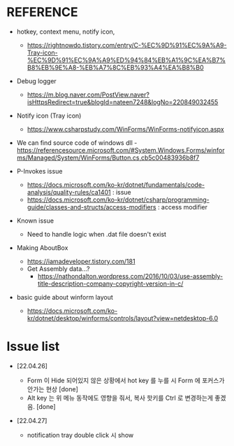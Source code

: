 # REFERENCE
- hotkey, context menu, notify icon, 
	- https://rightnowdo.tistory.com/entry/C-%EC%9D%91%EC%9A%A9-Tray-icon-%EC%9D%91%EC%9A%A9%ED%94%84%EB%A1%9C%EA%B7%B8%EB%9E%A8-%EB%A7%8C%EB%93%A4%EA%B8%B0
- Debug logger
	- https://m.blog.naver.com/PostView.naver?isHttpsRedirect=true&blogId=nateen7248&logNo=220849032455
- Notify icon (Tray icon)
	- https://www.csharpstudy.com/WinForms/WinForms-notifyicon.aspx

- We can find source code of windows dll
    -https://referencesource.microsoft.com/#System.Windows.Forms/winforms/Managed/System/WinForms/Button.cs,cb5c00483936b8f7
    
    
- P-Invokes issue
    - https://docs.microsoft.com/ko-kr/dotnet/fundamentals/code-analysis/quality-rules/ca1401 : issue
    - https://docs.microsoft.com/ko-kr/dotnet/csharp/programming-guide/classes-and-structs/access-modifiers : access modifier

- Known issue
    - Need to handle logic when .dat file doesn't exist

- Making AboutBox
    - https://iamadeveloper.tistory.com/181
    - Get Assembly data...?
        - https://nathondalton.wordpress.com/2016/10/03/use-assembly-title-description-company-copyright-version-in-c/

- basic guide about winform layout
    - https://docs.microsoft.com/ko-kr/dotnet/desktop/winforms/controls/layout?view=netdesktop-6.0

# Issue list
- [22.04.26] 
	- Form 이 Hide 되어있지 않은 상황에서 hot key 를 누를 시 Form 에 포커스가 안가는 현상 [done]
	- Alt key 는 위 메뉴 동작에도 영향을 줘서, 복사 핫키를 Ctrl 로 변경하는게 좋겠음. [done]

- [22.04.27]
	- notification tray double click 시 show 
